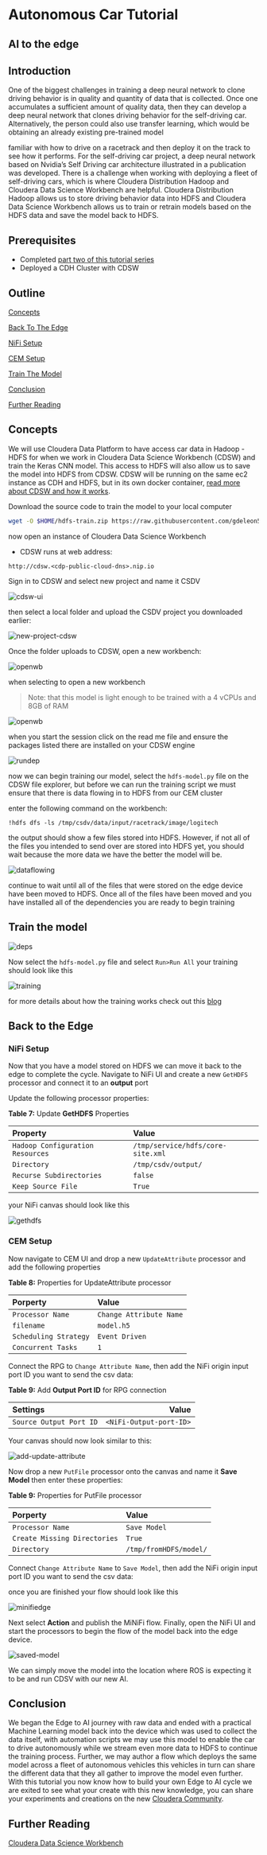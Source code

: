 # Autonomous Car Tutorial

## AI to the edge

## Introduction

One of the biggest challenges in training a deep neural network to clone driving
behavior is in quality and quantity of data that is collected. Once one accumulates a
sufficient amount of quality data, then they can develop a deep neural network that
clones driving behavior for the self-driving car. Alternatively, the person could also use
transfer learning, which would be obtaining an already existing pre-trained model

familiar with how to drive on a racetrack and then deploy it on the track to see how it
performs. For the self-driving car project, a deep neural network based on Nvidia’s Self
Driving car architecture illustrated in a publication was developed. There is a challenge
when working with deploying a fleet of self-driving cars, which is where Cloudera
Distribution Hadoop and Cloudera Data Science Workbench are helpful. Cloudera
Distribution Hadoop allows us to store driving behavior data into HDFS and Cloudera
Data Science Workbench allows us to train or retrain models based on the HDFS data
and save the model back to HDFS.

## Prerequisites

- Completed [part two of this tutorial series](link)
- Deployed a CDH Cluster with CDSW

## Outline

[Concepts](#concepts)

[Back To The Edge](#back-to-the-edge)

[NiFi Setup](nifi-setup)

[CEM Setup](#cem-setup)

[Train The Model](#train-the-model)

[Conclusion](#conclusion)

[Further Reading](#further-reading)

## Concepts

We will use Cloudera Data Platform to have access car data in Hadoop - HDFS for when we work in Cloudera Data Science Workbench (CDSW) and train the Keras CNN model. This access to HDFS will also allow us to save the model into HDFS from CDSW. CDSW will be running on the same ec2 instance as CDH and HDFS, but in its own docker container, [read more about CDSW and how it works](intro-to-cdsw).

Download the source code to train the model to your local computer

~~~bash
wget -O $HOME/hdfs-train.zip https://raw.githubusercontent.com/gdeleon5/Autonomous-Car/master/documentation/assets/src/hdfs-train.zip && unzip $HOME/hdfs-train.zip -d $HOME
~~~

now open an instance of Cloudera Data Science Workbench

- CDSW runs at web address:

 `http://cdsw.<cdp-public-cloud-dns>.nip.io`

Sign in to CDSW and select new project and name it CSDV

![cdsw-ui](./documentation/assets/images/tutorial3/cdsw-ui.jpg)

then select a local folder and upload the CSDV project you downloaded earlier:

![new-project-cdsw](./documentation/assets/images/tutorial3/new-project-cdsw.jpg)

Once the folder uploads to CDSW, open a new workbench:

![openwb](./documentation/assets/images/tutorial3/openwb.jpg)

when selecting to open a new workbench

>Note: that this model is light enough to be trained with a 4 vCPUs and 8GB of RAM

![openwb](./documentation/assets/images/tutorial3/engine.jpg)

when you start the session click on the read me file and ensure the packages listed there are installed on your CDSW engine

![rundep](./documentation/assets/images/tutorial3/run-dep.jpg)

now we can begin training our model, select the `hdfs-model.py` file on the CDSW file explorer, but before we can run the training script we must ensure that there is data flowing in to HDFS from our CEM cluster

enter the following command on the workbench:

`!hdfs dfs -ls /tmp/csdv/data/input/racetrack/image/logitech`

the output should show a few files stored into HDFS. However, if not all of the files you intended to send over are stored into HDFS yet, you should wait because the more data we have the better the model will be.

![dataflowing](./documentation/assets/images/tutorial3/dataflowing.jpg)

continue to wait until all of the files that were stored on the edge device have been moved to HDFS. Once all of the files have been moved and you have installed all of the dependencies you are ready to begin training

## Train the model

![deps](./documentation/assets/images/tutorial3/deps.jpg)

Now select the `hdfs-model.py` file and select `Run>Run All` your training should look like this

![training](./documentation/assets/images/tutorial3/training.jpg)

for more details about how the training works check out this [blog](link)

## Back to the Edge

### NiFi Setup

Now that you have a model stored on HDFS we can move it back to the edge to complete the cycle. Navigate to NiFi UI and create a new `GetHDFS` processor and connect it to an **output** port

Update the following processor properties:

**Table 7:** Update **GetHDFS** Properties

| Property  | Value  |
|:---|:---|
| `Hadoop Configuration Resources` | `/tmp/service/hdfs/core-site.xml` |
| `Directory`  | `/tmp/csdv/output/`  |
| `Recurse Subdirectories`  |  `false`  |
| `Keep Source File` | `True` |
your NiFi canvas should look like this

![gethdfs](./documentation/assets/images/tutorial3/gethdfs.jpg)

### CEM Setup

Now navigate to CEM UI and drop a new `UpdateAttribute` processor and add the following properties

**Table 8:** Properties for UpdateAttribute processor

| Porperty  | Value  |
|:---|:---|
|`Processor Name`|`Change Attribute Name`|
|`filename` | `model.h5` |
|`Scheduling Strategy`| `Event Driven`|
|`Concurrent Tasks`| `1`|

Connect the RPG to `Change Attribute Name`, then add the NiFi origin input port ID you want to send the csv data:

**Table 9:** Add **Output Port ID** for RPG connection

| Settings  | Value  |
|:---|---:|
| `Source Output Port ID` | `<NiFi-Output-port-ID>` |

Your canvas should now look similar to this:

![add-update-attribute](./documentation/assets/images/tutorial3/add-update-attribute.jpg)

Now drop a new `PutFile` processor onto the canvas and name it **Save Model** then enter these properties:

**Table 9:** Properties for PutFile processor

| Porperty  | Value  |
|:---|:---|
|`Processor Name` | `Save Model` |
|`Create Missing Directories`|`True`|
| `Directory`  | `/tmp/fromHDFS/model/` |

Connect `Change Attribute Name` to `Save Model`, then add the NiFi origin input port ID you want to send the csv data:

once you are finished your flow should look like this

![minifiedge](./documentation/assets/images/tutorial3/minifi-edge.jpg)

Next select **Action** and publish the MiNiFi flow. Finally, open the NiFi UI and start the processors to begin the flow of the model back into the edge device.

![saved-model](./documentation/assets/images/tutorial3/saved-model.jpg)

We can simply move the model into the location where ROS is expecting it to be and run CDSV with our new AI.

## Conclusion

We began the Edge to AI journey with raw data and ended with a practical Machine Learning model back into the device which was used to collect the data itself, with automation scripts we may use this model to enable the car to drive autonomously while we stream even more data to HDFS to continue the training process. Further, we may author a flow which deploys the same model across a fleet of autonomous vehicles this vehicles in turn can share the different data that they all gather to improve the model even further. With this tutorial you now know how to build your own Edge to AI cycle we are exited to see what your create with this new knowledge, you can share your experiments and creations on the new [Cloudera Community](link).

## Further Reading

[Cloudera Data Science Workbench](https://www.cloudera.com/documentation/data-science-workbench/latest/topics/cdsw_overview.html)
